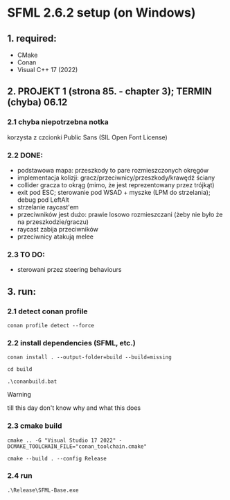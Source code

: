 # SFML 2.6.2 setup (on Windows)

## 1. required:
- CMake
- Conan
- Visual C++ 17 (2022)

## 2. PROJEKT 1 (strona 85. - chapter 3); TERMIN (chyba) 06.12
### 2.1 chyba niepotrzebna notka
korzysta z czcionki Public Sans (SIL Open Font License)

### 2.2 DONE:
- podstawowa mapa: przeszkody to pare rozmieszczonych okręgów
- implementacja kolizji: gracz/przeciwnicy/przeszkody/krawędź ściany
- collider gracza to okrąg (mimo, że jest reprezentowany przez trójkąt)
- exit pod ESC; sterowanie pod WSAD + myszke (LPM do strzelania); debug pod LeftAlt
- strzelanie raycast'em
- przeciwników jest dużo: prawie losowo rozmieszczani (żeby nie było że na przeszkodzie/graczu)
- raycast zabija przeciwników
- przeciwnicy atakują melee

### 2.3 TO DO:
- sterowani przez steering behaviours

## 3. run:
### 2.1 detect conan profile
```
conan profile detect --force
```

### 2.2 install dependencies (SFML, etc.)
```
conan install . --output-folder=build --build=missing
```
```
cd build
```
```
.\conanbuild.bat
```
> [!WARNING]
> till this day don't know why and what this does

### 2.3 cmake build
```
cmake .. -G "Visual Studio 17 2022" -DCMAKE_TOOLCHAIN_FILE="conan_toolchain.cmake"
```
```
cmake --build . --config Release
```

### 2.4 run
```
.\Release\SFML-Base.exe
```
